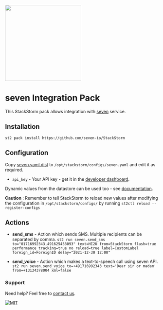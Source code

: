 <img src="https://www.seven.io/wp-content/uploads/Logo.svg" width="250" />

# seven Integration Pack

This StackStorm pack allows integration with [seven](https://www.seven.io/) service.

## Installation

`st2 pack install https://github.com/seven-io/StackStorm`

## Configuration

Copy [seven.yaml.dist](seven.yaml.dist) to `/opt/stackstorm/configs/seven.yaml` and edit
it as required.

- ``api_key`` - Your API key - get it in
  the [developer dashboard](https://app.seven.io/developer).

Dynamic values from the datastore can be used too -
see [documentation](https://docs.stackstorm.com/reference/pack_configs.html).

**Caution** : Remember to tell StackStorm to reload new values after modifying the
configuration in `/opt/stackstorm/configs/` by running `st2ctl reload --register-configs`

## Actions

- **send_sms** - Action which sends SMS. Multiple recipients can be separated by comma.
  `st2 run seven.send_sms to="01716992343,491625453093" text=HI2U from=StackStorm flash=true performance_tracking=true no_reload=true label=CustomLabel foreign_id=ForeignID delay="2021-12-30 12:00"`

- **send_voice** - Action which makes a text-to-speech call using seven API.
  `st2 run seven.send_voice to=+491716992343 text='Dear sir or madam' from=+13134378004 xml=false`

### Support

Need help? Feel free to [contact us](https://www.seven.io/en/company/contact/).

[![MIT](https://img.shields.io/badge/License-MIT-teal.svg)](LICENSE)
